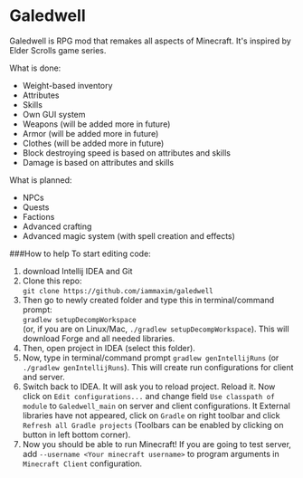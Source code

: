 # Galedwell
Galedwell is RPG mod that remakes all aspects of Minecraft. It's inspired by Elder Scrolls game series.

What is done:
- Weight-based inventory<br>
- Attributes<br>
- Skills<br>
- Own GUI system<br>
- Weapons (will be added more in future)<br>
- Armor (will be added more in future)<br>
- Clothes (will be added more in future)<br>
- Block destroying speed is based on attributes and skills<br>
- Damage is based on attributes and skills<br>

What is planned:
- NPCs<br>
- Quests<br>
- Factions<br>
- Advanced crafting<br>
- Advanced magic system (with spell creation and effects)<br>


###How to help
To start editing code:
 1. download Intellij IDEA and Git
 2. Clone this repo:<br>
    `git clone https://github.com/iammaxim/galedwell`
 3. Then go to newly created folder and type this in terminal/command prompt:<br>
    `gradlew setupDecompWorkspace`<br>
    (or, if you are on Linux/Mac, `./gradlew setupDecompWorkspace`).
    This will download Forge and all needed libraries.
 4. Then, open project in IDEA (select this folder).
 5. Now, type in terminal/command prompt `gradlew genIntellijRuns` (or `./gradlew genIntellijRuns`).
    This will create run configurations for client and server.
 6. Switch back to IDEA. It will ask you to reload project. Reload it. Now click on `Edit configurations...` and change field `Use classpath of module` to `Galedwell_main` on server and client configurations. It External libraries have not appeared, click on `Gradle` on right toolbar and click `Refresh all Gradle projects` (Toolbars can be enabled by clicking on button in left bottom corner).
 7. Now you should be able to run Minecraft! If you are going to test server, add `--username <Your minecraft username>` to program arguments in `Minecraft Client` configuration.